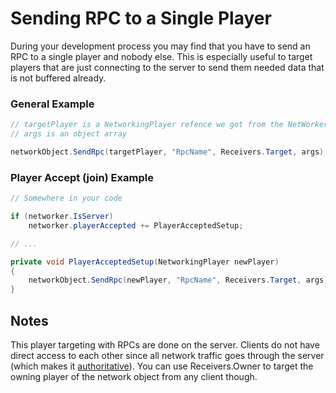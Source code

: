 # Sending RPC to a Single Player
During your development process you may find that you have to send an RPC to a single player and nobody else. This is especially useful to target players that are just connecting to the server to send them needed data that is not buffered already.

### General Example
```csharp
// targetPlayer is a NetworkingPlayer refence we got from the NetWorker::Players list or anywhere else
// args is an object array

networkObject.SendRpc(targetPlayer, "RpcName", Receivers.Target, args);
```

### Player Accept (join) Example
```csharp
// Somewhere in your code

if (networker.IsServer)
    networker.playerAccepted += PlayerAcceptedSetup;

// ...

private void PlayerAcceptedSetup(NetworkingPlayer newPlayer)
{
    networkObject.SendRpc(newPlayer, "RpcName", Receivers.Target, args);
}
```

## Notes
This player targeting with RPCs are done on the server. Clients do not have direct access to each other since all network traffic goes through the server (which makes it [authoritative](authoritative-design)). You can use Receivers.Owner to target the owning player of the network object from any client though.